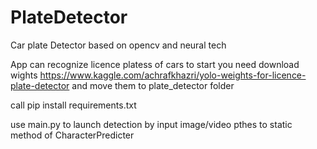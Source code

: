 # PlateDetector
Car plate Detector based on opencv and neural tech

App can recognize licence platess of cars 
to start you need download wights https://www.kaggle.com/achrafkhazri/yolo-weights-for-licence-plate-detector
and move them to plate_detector folder

call pip install requirements.txt

use main.py to launch detection by input image/video pthes to static method of CharacterPredicter
